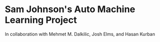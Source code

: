 # Sam Johnson's Auto Machine Learning Project
In collaboration with Mehmet M. Dalkilic, Josh Elms, and Hasan Kurban
